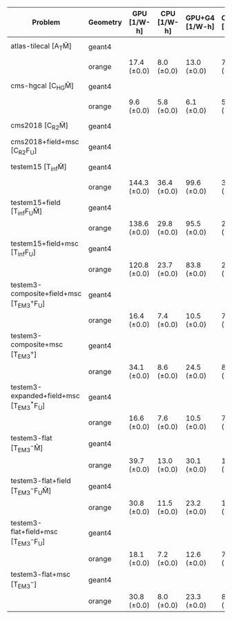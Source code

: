| Problem                                                        | Geometry |  GPU [1/W-h] | CPU [1/W-h] | GPU+G4 [1/W-h] | CPU+G4 [1/W-h] |  G4 [1/W-h] |
| -------------------------------------------------------------- | -------- | ------------ | ----------- | -------------- | -------------- | ----------- |
| atlas-tilecal [A$_\mathrm{T}$M̃]                               | geant4   |              |             |                |                |  9.4 (±0.0) |
|                                                                | orange   |  17.4 (±0.0) |  8.0 (±0.0) |    13.0 (±0.0) |     7.9 (±0.0) |             |
| cms-hgcal [C$_\mathrm{HG}$M̃]                                  | geant4   |              |             |                |                |  3.3 (±0.0) |
|                                                                | orange   |   9.6 (±0.0) |  5.8 (±0.0) |     6.1 (±0.0) |     5.7 (±0.0) |             |
| cms2018 [C$_\mathrm{R2}$M̃]                                    | geant4   |              |             |                |                | 11.0 (±0.0) |
| cms2018+field+msc [C$_\mathrm{R2}$F$_\mathrm{U}$]              | geant4   |              |             |                |                |  5.4 (±0.0) |
| testem15 [T$_\mathrm{inf}$M̃]                                  | geant4   |              |             |                |                | 24.2 (±0.0) |
|                                                                | orange   | 144.3 (±0.0) | 36.4 (±0.0) |    99.6 (±0.0) |    35.7 (±0.0) |             |
| testem15+field [T$_\mathrm{inf}$F$_\mathrm{U}$M̃]              | geant4   |              |             |                |                | 18.7 (±0.0) |
|                                                                | orange   | 138.6 (±0.0) | 29.8 (±0.0) |    95.5 (±0.0) |    29.8 (±0.0) |             |
| testem15+field+msc [T$_\mathrm{inf}$F$_\mathrm{U}$]            | geant4   |              |             |                |                | 15.9 (±0.0) |
|                                                                | orange   | 120.8 (±0.0) | 23.7 (±0.0) |    83.8 (±0.0) |    23.7 (±0.0) |             |
| testem3-composite+field+msc [T$_\mathrm{EM3}^+$F$_\mathrm{U}$] | geant4   |              |             |                |                |  5.8 (±0.0) |
|                                                                | orange   |  16.4 (±0.0) |  7.4 (±0.0) |    10.5 (±0.0) |     7.5 (±0.0) |             |
| testem3-composite+msc [T$_\mathrm{EM3}^+$]                     | geant4   |              |             |                |                |  7.1 (±0.0) |
|                                                                | orange   |  34.1 (±0.0) |  8.6 (±0.0) |    24.5 (±0.0) |     8.4 (±0.0) |             |
| testem3-expanded+field+msc [T$_\mathrm{EM3}^*$F$_\mathrm{U}$]  | geant4   |              |             |                |                |  5.9 (±0.0) |
|                                                                | orange   |  16.6 (±0.0) |  7.6 (±0.0) |    10.5 (±0.0) |     7.6 (±0.0) |             |
| testem3-flat [T$_\mathrm{EM3}^-$M̃]                            | geant4   |              |             |                |                | 12.3 (±0.0) |
|                                                                | orange   |  39.7 (±0.0) | 13.0 (±0.0) |    30.1 (±0.0) |    13.3 (±0.0) |             |
| testem3-flat+field [T$_\mathrm{EM3}^-$F$_\mathrm{U}$M̃]        | geant4   |              |             |                |                |  9.8 (±0.0) |
|                                                                | orange   |  30.8 (±0.0) | 11.5 (±0.0) |    23.2 (±0.0) |    11.8 (±0.0) |             |
| testem3-flat+field+msc [T$_\mathrm{EM3}^-$F$_\mathrm{U}$]      | geant4   |              |             |                |                |  6.2 (±0.0) |
|                                                                | orange   |  18.1 (±0.0) |  7.2 (±0.0) |    12.6 (±0.0) |     7.3 (±0.0) |             |
| testem3-flat+msc [T$_\mathrm{EM3}^-$]                          | geant4   |              |             |                |                |  7.7 (±0.0) |
|                                                                | orange   |  30.8 (±0.0) |  8.0 (±0.0) |    23.3 (±0.0) |     8.1 (±0.0) |             |
